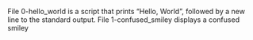 File 0-hello_world is a script that prints “Hello, World”, followed by a new line to the standard output.
File 1-confused_smiley displays a confused smiley
